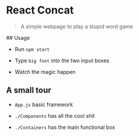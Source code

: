 # React Concat

> A simple webpage to play a stupid word game

## Usage

- Run `npm start`

- Type `big foot` into the two input boxes

- Watch the magic happen

## A small tour

- `App.js` basic framework

- `./Components` has all the cool shit

- `./Containers` has the main functional box
